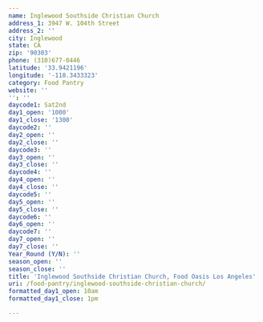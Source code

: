 ```yaml
---
name: Inglewood Southside Christian Church
address_1: 3947 W. 104th Street
address_2: ''
city: Inglewood
state: CA
zip: '90303'
phone: (310)677-0446
latitude: '33.9421196'
longitude: '-118.3433323'
category: Food Pantry
website: ''
'': ''
daycode1: Sat2nd
day1_open: '1000'
day1_close: '1300'
daycode2: ''
day2_open: ''
day2_close: ''
daycode3: ''
day3_open: ''
day3_close: ''
daycode4: ''
day4_open: ''
day4_close: ''
daycode5: ''
day5_open: ''
day5_close: ''
daycode6: ''
day6_open: ''
daycode7: ''
day7_open: ''
day7_close: ''
Year_Round (Y/N): ''
season_open: ''
season_close: ''
title: 'Inglewood Southside Christian Church, Food Oasis Los Angeles'
uri: /food-pantry/inglewood-southside-christian-church/
formatted_day1_open: 10am
formatted_day1_close: 1pm

---
```

